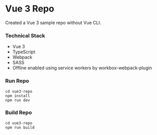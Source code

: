 # Vue 3 Repo

Created a Vue 3 sample repo without Vue CLI.

### Technical Stack

- Vue 3
- TypeScript
- Webpack
- SASS
- Offline enabled using service workers by workbox-webpack-plugin

### Run Repo

```
cd vue3-repo
npm install
npm run dev
```

### Build Repo

```
cd vue3-repo
npm run build
```
